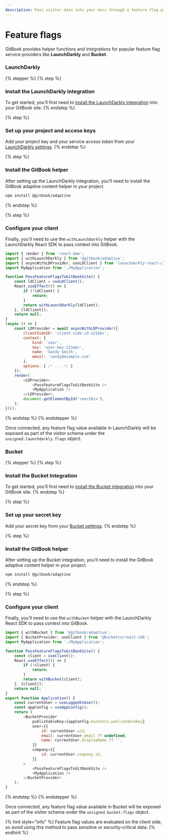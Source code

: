 ```yaml
---
description: Pass visitor data into your docs through a feature flag provider.
---
```


# Feature flags

GitBook provides helper functions and integrations for popular feature flag service providers like **LaunchDarkly** and **Bucket**.

### LaunchDarkly

{% stepper %}
{% step %}
### Install the LaunchDarkly integration

To get started, you’ll first need to [install the LaunchDarkly integration](https://app.gitbook.com/integrations/launchdarkly) into your GitBook site.
{% endstep %}

{% step %}
### Set up your project and access keys

Add your project key and your service access token from your [LaunchDarkly settings](https://app.launchdarkly.com/settings).
{% endstep %}

{% step %}
### Install the GitBook helper

After setting up the LaunchDarkly integration, you’ll need to install the GitBook adaptive content helper in your project.

```bash
npm install @gitbook/adaptive
```
{% endstep %}

{% step %}
### Configure your client

Finally, you’ll need to use the `withLaunchDarkly` helper with the LaunchDarkly React SDK to pass context into GitBook.

```javascript
import { render } from 'react-dom';
import { withLaunchDarkly } from '@gitbook/adaptive';
import { asyncWithLDProvider, useLDClient } from 'launchdarkly-react-client-sdk';
import MyApplication from './MyApplication';

function PassFeatureFlagsToGitBookSite() {
    const ldClient = useLDClient();
    React.useEffect(() => {
        if (!ldClient) {
            return;
        }
        return withLaunchDarkly(ldClient);
    }, [ldClient]);
    return null;
}
(async () => {
    const LDProvider = await asyncWithLDProvider({
        clientSideID: 'client-side-id-123abc',
        context: {
            kind: 'user',
            key: 'user-key-123abc',
            name: 'Sandy Smith',
            email: 'sandy@example.com'
        },
        options: { /* ... */ }
    });
    render(
        <LDProvider>
            <PassFeatureFlagsToGitBookSite />
            <MyApplication />
        </LDProvider>,
        document.getElementById('reactDiv'),
    );
})();
```
{% endstep %}
{% endstepper %}

Once connected, any feature flag value available in LaunchDarkly will be exposed as part of the visitor schema under the `unsigned.launchdarkly.flags` object.

### Bucket

{% stepper %}
{% step %}
### Install the Bucket Integration

To get started, you’ll first need to [install the Bucket integration](https://app.gitbook.com/integrations/bucket) into your GitBook site.
{% endstep %}

{% step %}
### Set up your secret key

Add your secret key from your [Bucket settings](https://app.bucket.co/envs/current/settings/app-environments).
{% endstep %}

{% step %}
### Install the GitBook helper

After setting up the Bucket integration, you’ll need to install the GitBook adaptive content helper in your project.

```bash
npm install @gitbook/adaptive
```
{% endstep %}

{% step %}
### Configure your client

Finally, you’ll need to use the `withBucket` helper with the LaunchDarkly React SDK to pass context into GitBook.

```javascript
import { withBucket } from '@gitbook/adaptive';
import { BucketProvider, useClient } from '@bucketco/react-sdk';
import MyApplication from './MyApplication';

function PassFeatureFlagsToGitBookSite() {
    const client = useClient();
    React.useEffect(() => {
        if (!client) {
            return;
        }
        return withBucket(client);
    }, [client]);
    return null;
}
export function Application() {
    const currentUser = useLoggedInUser();
    const appConfig = useAppConfig();
    return (
        <BucketProvider
            publishableKey={appConfig.bucketCo.publishableKey}
            user={{
                id: currentUser.uid,
                email: currentUser.email ?? undefined,
                name: currentUser.displayName ?? '',
            }}
            company={{
                id: currentUser.company.id,
            }}
        >
            <PassFeatureFlagsToGitBookSite />
            <MyApplication />
        </BucketProvider>
    );
}
```
{% endstep %}
{% endstepper %}

Once connected, any feature flag value available in Bucket will be exposed as part of the visitor schema under the `unsigned.bucket.flags` object.

{% hint style="info" %}
Feature flag values are evaluated on the client side, so avoid using this method to pass sensitive or security-critical data.
{% endhint %}
